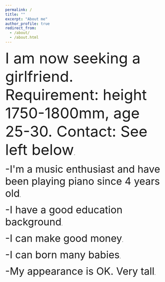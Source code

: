 ```yaml
---
permalink: /
title: ""
excerpt: "About me"
author_profile: true
redirect_from: 
  - /about/
  - /about.html
---
```


<p>
<font size=10>I am now seeking a girlfriend. Requirement: height 1750-1800mm, age 25-30. Contact: See left below</font>.
</p>

<p>
<font size=6>-I'm a music enthusiast and have been playing piano since 4 years old</font>.
</p>

<p>
<font size=6>-I have a good education background</font>.
</p>

<p>
<font size=6>-I can make good money</font>.
</p>

<p>
<font size=6>-I can born many babies</font>.
</p>

<p>
<font size=6>-My appearance is OK. Very tall</font>.
</p>
